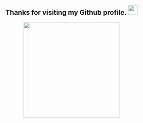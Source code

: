 <h2 align="center">
  Thanks for visiting my Github profile.
  <img src="https://media.giphy.com/media/hvRJCLFzcasrR4ia7z/giphy.gif" width="30px"/>
</h2>

<div id="badges">
  <a href="https://komarev.com/ghpvc/?username=BlackPandalancer">
    <img src="https://komarev.com/ghpvc/?username=your-github-username&style=flat-square&color=blue" alt=""/>
  </a>
</div>

<div id="header" align="center">
  <img src="https://media.giphy.com/media/tPjlmJzj9Z99vwF5dV/giphy.gif" width="300"/>
</div>
